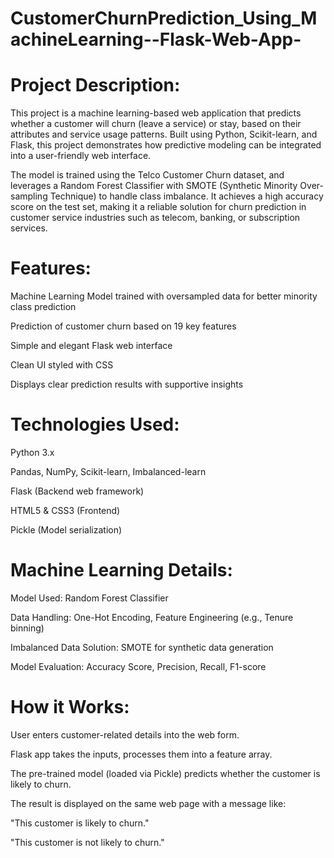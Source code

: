 # CustomerChurnPrediction_Using_MachineLearning--Flask-Web-App-

# Project Description:
This project is a machine learning-based web application that predicts whether a customer will churn (leave a service) or stay, based on their attributes and service usage patterns. Built using Python, Scikit-learn, and Flask, this project demonstrates how predictive modeling can be integrated into a user-friendly web interface.

The model is trained using the Telco Customer Churn dataset, and leverages a Random Forest Classifier with SMOTE (Synthetic Minority Over-sampling Technique) to handle class imbalance. It achieves a high accuracy score on the test set, making it a reliable solution for churn prediction in customer service industries such as telecom, banking, or subscription services.

# Features:
Machine Learning Model trained with oversampled data for better minority class prediction

Prediction of customer churn based on 19 key features

Simple and elegant Flask web interface

Clean UI styled with CSS

Displays clear prediction results with supportive insights

# Technologies Used:
Python 3.x

Pandas, NumPy, Scikit-learn, Imbalanced-learn

Flask (Backend web framework)

HTML5 & CSS3 (Frontend)

Pickle (Model serialization)

# Machine Learning Details:
Model Used: Random Forest Classifier

Data Handling: One-Hot Encoding, Feature Engineering (e.g., Tenure binning)

Imbalanced Data Solution: SMOTE for synthetic data generation

Model Evaluation: Accuracy Score, Precision, Recall, F1-score

# How it Works:
User enters customer-related details into the web form.

Flask app takes the inputs, processes them into a feature array.

The pre-trained model (loaded via Pickle) predicts whether the customer is likely to churn.

The result is displayed on the same web page with a message like:

"This customer is likely to churn."

"This customer is not likely to churn."
